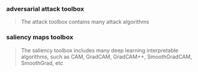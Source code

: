 ### adversarial attack toolbox
> The attack toolbox contains many attack algorithms
### saliency maps toolbox
> The saliency toolbox includes many deep learning interpretable algorithms, such as CAM, GradCAM, GradCAM++, SmoothGradCAM, SmoothGrad, etc
